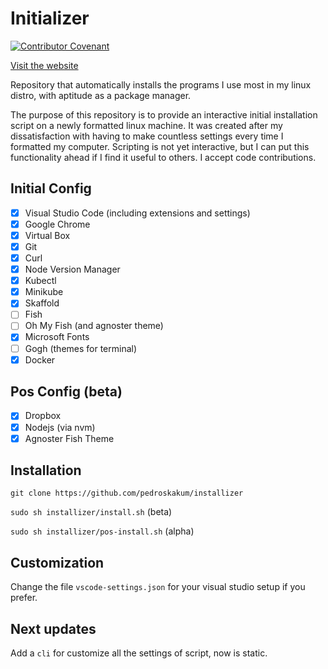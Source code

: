 # Initializer

[![Contributor Covenant](https://img.shields.io/badge/Contributor%20Covenant-v1.4%20adopted-ff69b4.svg)](code-of-conduct.md)

[Visit the website](https://pedroskakum.github.io/initializer/)

Repository that automatically installs the programs I use most in my linux distro, with aptitude as a package manager.

The purpose of this repository is to provide an interactive initial installation script on a newly formatted linux machine. It was created after my dissatisfaction with having to make countless settings every time I formatted my computer. Scripting is not yet interactive, but I can put this functionality ahead if I find it useful to others. I accept code contributions.

## Initial Config

- [x] Visual Studio Code (including extensions and settings)
- [x] Google Chrome
- [x] Virtual Box
- [x] Git
- [x] Curl
- [x] Node Version Manager
- [x] Kubectl
- [x] Minikube
- [x] Skaffold
- [ ] Fish
- [ ] Oh My Fish (and agnoster theme)
- [x] Microsoft Fonts
- [ ] Gogh (themes for terminal)
- [x] Docker

## Pos Config (beta)

- [x] Dropbox
- [x] Nodejs (via nvm)
- [x] Agnoster Fish Theme
  
## Installation
`git clone https://github.com/pedroskakum/installizer`

`sudo sh installizer/install.sh` (beta)

`sudo sh installizer/pos-install.sh` (alpha)

## Customization

Change the file `vscode-settings.json` for your visual studio setup if you prefer.

## Next updates

Add a `cli` for customize all the settings of script, now is static.
